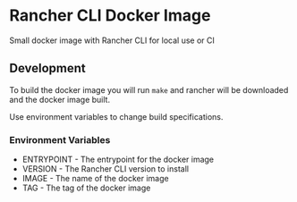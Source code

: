 # Rancher CLI Docker Image

Small docker image with Rancher CLI for local use or CI

## Development

To build the docker image you will run `make` and rancher will be downloaded and the docker image built.

Use environment variables to change build specifications.

### Environment Variables

* ENTRYPOINT - The entrypoint for the docker image
* VERSION - The Rancher CLI version to install
* IMAGE - The name of the docker image
* TAG - The tag of the docker image